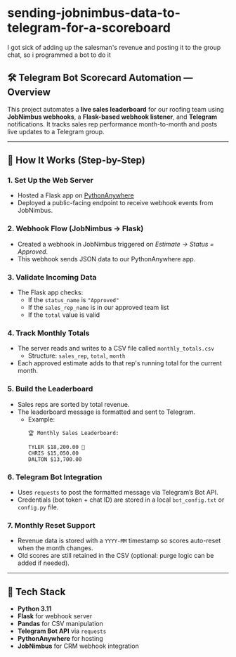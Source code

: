 # sending-jobnimbus-data-to-telegram-for-a-scoreboard
I got sick of adding up the salesman's revenue and posting it to the group chat, so i programmed a bot to do it 

## 🛠 Telegram Bot Scorecard Automation — Overview

This project automates a **live sales leaderboard** for our roofing team using **JobNimbus webhooks**, a **Flask-based webhook listener**, and **Telegram** notifications. It tracks sales rep performance month-to-month and posts live updates to a Telegram group.

---

## 🚀 How It Works (Step-by-Step)

### 1. **Set Up the Web Server**
- Hosted a Flask app on [PythonAnywhere](https://www.pythonanywhere.com/)
- Deployed a public-facing endpoint to receive webhook events from JobNimbus.

### 2. **Webhook Flow (JobNimbus → Flask)**
- Created a webhook in JobNimbus triggered on *Estimate → Status = Approved*.
- This webhook sends JSON data to our PythonAnywhere app.

### 3. **Validate Incoming Data**
- The Flask app checks:
  - If the `status_name` is `"Approved"`
  - If the `sales_rep_name` is in our approved team list
  - If the `total` value is valid

### 4. **Track Monthly Totals**
- The server reads and writes to a CSV file called `monthly_totals.csv`
  - Structure: `sales_rep`, `total`, `month`
- Each approved estimate adds to that rep's running total for the current month.

### 5. **Build the Leaderboard**
- Sales reps are sorted by total revenue.
- The leaderboard message is formatted and sent to Telegram.
  - Example:  
    ```
    🏆 Monthly Sales Leaderboard:

    TYLER $18,200.00 🍌
    CHRIS $15,050.00
    DALTON $13,700.00
    ```

### 6. **Telegram Bot Integration**
- Uses `requests` to post the formatted message via Telegram’s Bot API.
- Credentials (bot token + chat ID) are stored in a local `bot_config.txt` or `config.py` file.

### 7. **Monthly Reset Support**
- Revenue data is stored with a `YYYY-MM` timestamp so scores auto-reset when the month changes.
- Old scores are still retained in the CSV (optional: purge logic can be added if needed).

---

## 🧠 Tech Stack

- **Python 3.11**
- **Flask** for webhook server
- **Pandas** for CSV manipulation
- **Telegram Bot API** via `requests`
- **PythonAnywhere** for hosting
- **JobNimbus** for CRM webhook integration
